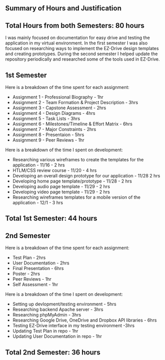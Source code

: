 ## Summary of Hours and Justification

## Total Hours from both Semesters: 80 hours
I was mainly focused on documentation for easy drive and testing the application
in my virtual environment. In the first semester I was also focused on researching ways
to implement the EZ-Drive design templates and creating prototypes. During the second semester
I helped update the repository periodically and researched some of the tools used in EZ-Drive.

## 1st Semester
Here is a breakdown of the time spent for each assignment:

* Assignment 1 - Professional Biography - 1hr
* Assignment 2 - Team Formation & Project Description - 3hrs
* Assignment 3 - Capstone Assessment - 2hrs 
* Assignment 4 - Design Diagrams - 4hrs
* Assignment 5 - Task Lists - 3hrs
* Assignment 6 - Milestones/Timeline & Effort Matrix - 6hrs
* Assignment 7 - Major Constraints - 2hrs
* Assignment 8 - Presentaion - 5hrs
* Assignment 9 - Peer Reviews - 1hr

Here is a breakdown of the time I spent on development:

* Researching various wireframes to create the templates for the application - 11/16 - 2 hrs
* HTLM/CSS review course - 11/20 - 4 hrs
* Developing an overall design prototype for our application - 11/28 2 hrs
* Developing home page template/prototype - 11/28 - 2 hrs
* Developing audio page template - 11/29 - 2 hrs
* Developing video page template - 11/29 - 2 hrs
* Researching wireframes templates for a mobile version of the application - 12/1 - 3 hrs

## Total 1st Semester: 44 hours

## 2nd Semester
Here is a breakdown of the time spent for each assignment:

* Test Plan - 2hrs
* User Documentation - 2hrs
* Final Presentation - 6hrs
* Poster - 2hrs
* Peer Reviews - 1hr
* Self Assessment - 1hr

Here is a breakdown of the time I spent on development:

* Setting up devlopment/testing environment - 5hrs
* Researching backend Apache server - 3hrs
* Researching phpMyAdmin - 3hrs
* Researching Google Drive, OneDrive and Dropbox API libraries - 6hrs
* Testing EZ-Drive interface in my testing environment -3hrs
* Updating Test Plan in repo - 1hr
* Updating User Documentation in repo - 1hr

## Total 2nd Semester: 36 hours
